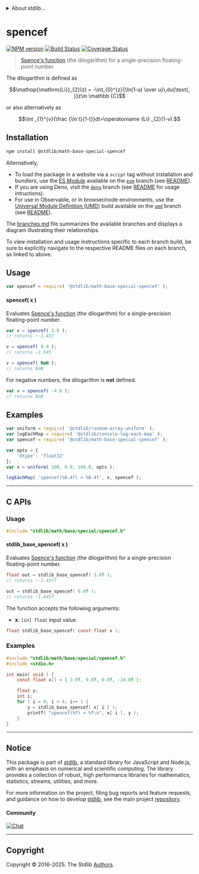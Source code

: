 <!--

@license Apache-2.0

Copyright (c) 2025 The Stdlib Authors.

Licensed under the Apache License, Version 2.0 (the "License");
you may not use this file except in compliance with the License.
You may obtain a copy of the License at

   http://www.apache.org/licenses/LICENSE-2.0

Unless required by applicable law or agreed to in writing, software
distributed under the License is distributed on an "AS IS" BASIS,
WITHOUT WARRANTIES OR CONDITIONS OF ANY KIND, either express or implied.
See the License for the specific language governing permissions and
limitations under the License.

-->


<details>
  <summary>
    About stdlib...
  </summary>
  <p>We believe in a future in which the web is a preferred environment for numerical computation. To help realize this future, we've built stdlib. stdlib is a standard library, with an emphasis on numerical and scientific computation, written in JavaScript (and C) for execution in browsers and in Node.js.</p>
  <p>The library is fully decomposable, being architected in such a way that you can swap out and mix and match APIs and functionality to cater to your exact preferences and use cases.</p>
  <p>When you use stdlib, you can be absolutely certain that you are using the most thorough, rigorous, well-written, studied, documented, tested, measured, and high-quality code out there.</p>
  <p>To join us in bringing numerical computing to the web, get started by checking us out on <a href="https://github.com/stdlib-js/stdlib">GitHub</a>, and please consider <a href="https://opencollective.com/stdlib">financially supporting stdlib</a>. We greatly appreciate your continued support!</p>
</details>

# spencef

[![NPM version][npm-image]][npm-url] [![Build Status][test-image]][test-url] [![Coverage Status][coverage-image]][coverage-url] <!-- [![dependencies][dependencies-image]][dependencies-url] -->

> [Spence's function][spence] (the dilogarithm) for a single-precision floating-point number.

<section class="intro">

The dilogarithm is defined as

<!-- <equation class="equation" label="eq:dilogarithm" align="center" raw="\operatorname{Li}_{2}(z) = -\int_{0}^{z}{\ln(1-u) \over u}\,du{\text{, }}z\in \mathbb {C}" alt="Dilogarithm."> -->

```math
\mathop{\mathrm{Li}}_{2}(z) = -\int_{0}^{z}{\ln(1-u) \over u}\,du{\text{, }}z\in \mathbb {C}
```

<!-- </equation> -->

or also alternatively as

<!-- <equation class="equation" label="eq:dilogarithm_alt" align="center" raw="\int _{1}^{v}{\frac {\ln t}{1-t}}dt=\operatorname {Li} _{2}(1-v)." alt="Alternative definition of dilogarithm."> -->

```math
\int _{1}^{v}{\frac {\ln t}{1-t}}dt=\operatorname {Li} _{2}(1-v).
```

<!-- </equation> -->

</section>

<!-- /.intro -->

<section class="installation">

## Installation

```bash
npm install @stdlib/math-base-special-spencef
```

Alternatively,

-   To load the package in a website via a `script` tag without installation and bundlers, use the [ES Module][es-module] available on the [`esm`][esm-url] branch (see [README][esm-readme]).
-   If you are using Deno, visit the [`deno`][deno-url] branch (see [README][deno-readme] for usage intructions).
-   For use in Observable, or in browser/node environments, use the [Universal Module Definition (UMD)][umd] build available on the [`umd`][umd-url] branch (see [README][umd-readme]).

The [branches.md][branches-url] file summarizes the available branches and displays a diagram illustrating their relationships.

To view installation and usage instructions specific to each branch build, be sure to explicitly navigate to the respective README files on each branch, as linked to above.

</section>

<section class="usage">

## Usage

```javascript
var spencef = require( '@stdlib/math-base-special-spencef' );
```

#### spencef( x )

Evaluates [Spence's function][spence] (the dilogarithm) for a single-precision floating-point number.

```javascript
var v = spencef( 3.0 );
// returns ~-1.437

v = spencef( 0.0 );
// returns ~1.645

v = spencef( NaN );
// returns NaN
```

For negative numbers, the dilogarithm is **not** defined.

```javascript
var v = spencef( -4.0 );
// returns NaN
```

</section>

<!-- /.usage -->

<section class="examples">

## Examples

<!-- eslint no-undef: "error" -->

```javascript
var uniform = require( '@stdlib/random-array-uniform' );
var logEachMap = require( '@stdlib/console-log-each-map' );
var spencef = require( '@stdlib/math-base-special-spencef' );

var opts = {
    'dtype': 'float32'
};
var x = uniform( 100, 0.0, 100.0, opts );

logEachMap( 'spencef(%0.4f) = %0.4f', x, spencef );
```

</section>

<!-- /.examples -->

<!-- C interface documentation. -->

* * *

<section class="c">

## C APIs

<!-- Section to include introductory text. Make sure to keep an empty line after the intro `section` element and another before the `/section` close. -->

<section class="intro">

</section>

<!-- /.intro -->

<!-- C usage documentation. -->

<section class="usage">

### Usage

```c
#include "stdlib/math/base/special/spencef.h"
```

#### stdlib_base_spencef( x )

Evaluates [Spence's function][spence] (the dilogarithm) for a single-precision floating-point number.

```c
float out = stdlib_base_spencef( 3.0f );
// returns ~-1.437f

out = stdlib_base_spencef( 0.0f );
// returns ~1.645f
```

The function accepts the following arguments:

-   **x**: `[in] float` input value.

```c
float stdlib_base_spencef( const float x );
```

</section>

<!-- /.usage -->

<!-- C API usage notes. Make sure to keep an empty line after the `section` element and another before the `/section` close. -->

<section class="notes">

</section>

<!-- /.notes -->

<!-- C API usage examples. -->

<section class="examples">

### Examples

```c
#include "stdlib/math/base/special/spencef.h"
#include <stdio.h>

int main( void ) {
    const float x[] = { 3.0f, 9.0f, 0.0f, -10.0f };

    float y;
    int i;
    for ( i = 0; i < 4; i++ ) {
        y = stdlib_base_spencef( x[ i ] );
        printf( "spencef(%f) = %f\n", x[ i ], y );
    }
}
```

</section>

<!-- /.examples -->

</section>

<!-- /.c -->

<!-- Section for related `stdlib` packages. Do not manually edit this section, as it is automatically populated. -->

<section class="related">

</section>

<!-- /.related -->

<!-- Section for all links. Make sure to keep an empty line after the `section` element and another before the `/section` close. -->


<section class="main-repo" >

* * *

## Notice

This package is part of [stdlib][stdlib], a standard library for JavaScript and Node.js, with an emphasis on numerical and scientific computing. The library provides a collection of robust, high performance libraries for mathematics, statistics, streams, utilities, and more.

For more information on the project, filing bug reports and feature requests, and guidance on how to develop [stdlib][stdlib], see the main project [repository][stdlib].

#### Community

[![Chat][chat-image]][chat-url]

---

## Copyright

Copyright &copy; 2016-2025. The Stdlib [Authors][stdlib-authors].

</section>

<!-- /.stdlib -->

<!-- Section for all links. Make sure to keep an empty line after the `section` element and another before the `/section` close. -->

<section class="links">

[npm-image]: http://img.shields.io/npm/v/@stdlib/math-base-special-spencef.svg
[npm-url]: https://npmjs.org/package/@stdlib/math-base-special-spencef

[test-image]: https://github.com/stdlib-js/math-base-special-spencef/actions/workflows/test.yml/badge.svg?branch=main
[test-url]: https://github.com/stdlib-js/math-base-special-spencef/actions/workflows/test.yml?query=branch:main

[coverage-image]: https://img.shields.io/codecov/c/github/stdlib-js/math-base-special-spencef/main.svg
[coverage-url]: https://codecov.io/github/stdlib-js/math-base-special-spencef?branch=main

<!--

[dependencies-image]: https://img.shields.io/david/stdlib-js/math-base-special-spencef.svg
[dependencies-url]: https://david-dm.org/stdlib-js/math-base-special-spencef/main

-->

[chat-image]: https://img.shields.io/gitter/room/stdlib-js/stdlib.svg
[chat-url]: https://app.gitter.im/#/room/#stdlib-js_stdlib:gitter.im

[stdlib]: https://github.com/stdlib-js/stdlib

[stdlib-authors]: https://github.com/stdlib-js/stdlib/graphs/contributors

[umd]: https://github.com/umdjs/umd
[es-module]: https://developer.mozilla.org/en-US/docs/Web/JavaScript/Guide/Modules

[deno-url]: https://github.com/stdlib-js/math-base-special-spencef/tree/deno
[deno-readme]: https://github.com/stdlib-js/math-base-special-spencef/blob/deno/README.md
[umd-url]: https://github.com/stdlib-js/math-base-special-spencef/tree/umd
[umd-readme]: https://github.com/stdlib-js/math-base-special-spencef/blob/umd/README.md
[esm-url]: https://github.com/stdlib-js/math-base-special-spencef/tree/esm
[esm-readme]: https://github.com/stdlib-js/math-base-special-spencef/blob/esm/README.md
[branches-url]: https://github.com/stdlib-js/math-base-special-spencef/blob/main/branches.md

[spence]: https://en.wikipedia.org/wiki/Spence%27s_function

</section>

<!-- /.links -->
